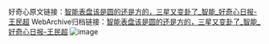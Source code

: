 好奇心原文链接：[智能表盘该是圆的还是方的，三星又变卦了_智能_好奇心日报-王民超](https://www.qdaily.com/articles/8883.html)
WebArchive归档链接：[智能表盘该是圆的还是方的，三星又变卦了_智能_好奇心日报-王民超](http://web.archive.org/web/20171210020037/http://www.qdaily.com:80/articles/8883.html)
![image](http://ww3.sinaimg.cn/large/007d5XDpgy1g3ve0oaw6ej30u03th4qp)